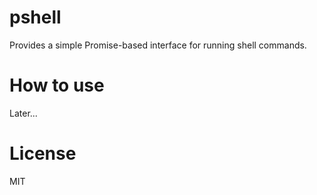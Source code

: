 # pshell

Provides a simple Promise-based interface for running shell commands.

# How to use

Later...

# License

MIT
